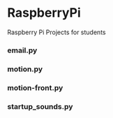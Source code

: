 # RaspberryPi
Raspberry Pi Projects for students

### email.py
### motion.py
### motion-front.py
### startup_sounds.py
